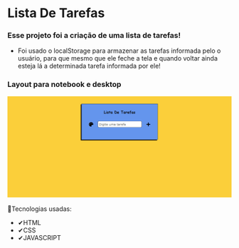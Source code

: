 # Lista De Tarefas

### Esse projeto foi a criação de uma lista de tarefas!

- Foi usado o localStorage para armazenar as tarefas informada pelo o usuário, para que mesmo que ele feche a tela e quando voltar ainda esteja lá a determinada tarefa informada por ele!

### Layout para notebook e desktop

<img src="gif/app_lista_telanot.gif">


🚀Tecnologias usadas:
- ✔HTML
- ✔CSS
- ✔JAVASCRIPT


